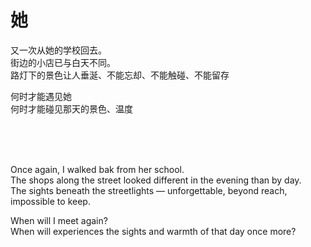 # 她

又一次从她的学校回去。<br>
街边的小店已与白天不同。<br>
路灯下的景色让人垂涎、不能忘却、不能触碰、不能留存<br>

何时才能遇见她<br>
何时才能碰见那天的景色、温度


<br>
<br>
<br>

Once again, I walked bak from her school.<br>
The shops along the street looked different in the evening than by day.<br>
The sights beneath the streetlights — unforgettable, beyond reach, impossible to keep.<br>

When will I meet again?<br>
When will experiences the sights and warmth of that day once more?